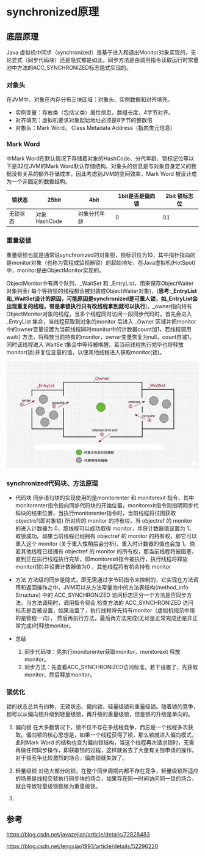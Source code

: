 # synchronized原理

## 底层原理
Java 虚拟机中同步（synchronized）是基于进入和退出Monitor对象实现的，无论显式（同步代码块）还是隐式都是如此。同步方法是由调用指令读取运行时常量池中方法的ACC_SYNCHRONIZED标志隐式实现的。

### 对象头
在JVM中，对象在内存分布三块区域：对象头、实例数据和对齐填充。
* 实例变量：存放类（包括父类）属性信息，数组长度，4字节对齐。
* 对齐填充：虚拟机要求对象起始地址必须是8字节的整数倍
* 对象头：Mark Word， Class Metadata Address（指向类元信息）

### Mark Word

中Mark Word在默认情况下存储着对象的HashCode、分代年龄、锁标记位等以下是32位JVM的Mark Word默认存储结构。对象头的信息是与对象自身定义的数据没有关系的额外存储成本，因此考虑到JVM的空间效率，Mark Word 被设计成为一个非固定的数据结构。

|锁状态|25bit|4bit|1bit是否是偏向锁|2bit 锁标志位|
|-|-|-|-|-|
|无锁状态|对象HashCode|对象分代年龄|0|01|

### 重量级锁

重量级锁也就是通常说synchronized的对象锁，锁标识位为10，其中指针指向的是monitor对象（也称为管程或监视器锁）的起始地址，在Java虚拟机(HotSpot)中，monitor是由ObjectMonitor实现的。

ObjectMonitor中有两个队列，_WaitSet 和 _EntryList，用来保存ObjectWaiter对象列表( 每个等待锁的线程都会被封装成ObjectWaiter对象)，(**思考:_EntryList和_WaitSet设计的原因，可能原因是synchronized是可重人锁，如_EntryList会出现重复的线程，带是拿锁执行只有改线程拿到就可以执行**)，_owner指向持有ObjectMonitor对象的线程，当多个线程同时访问一段同步代码时，首先会进入 _EntryList 集合，当线程获取到对象的monitor 后进入 _Owner 区域并把monitor中的owner变量设置为当前线程同时monitor中的计数器count加1，若线程调用 wait() 方法，将释放当前持有的monitor，owner变量恢复为null，count自减1，同时该线程进入 WaitSe t集合中等待被唤醒。若当前线程执行完毕也将释放monitor(锁)并复位变量的值，以便其他线程进入获取monitor(锁)。

![title](https://raw.githubusercontent.com/pallcard/noteImg/master/noteImg/2020/03/22/1584848963527-1584848963736.png)

### synchronized代码块、方法原理

*  代码块
    同步语句块的实现使用的是monitorenter 和 monitorexit 指令，其中monitorenter指令指向同步代码块的开始位置，monitorexit指令则指明同步代码块的结束位置，当执行monitorenter指令时，当前线程将试图获取 objectref(即对象锁) 所对应的 monitor 的持有权，当 objectref 的 monitor 的进入计数器为 0，那线程可以成功取得 monitor，并将计数器值设置为 1，取锁成功。如果当前线程已经拥有 objectref 的 monitor 的持有权，那它可以重入这个 monitor (关于重入性稍后会分析)，重入时计数器的值也会加 1。倘若其他线程已经拥有 objectref 的 monitor 的所有权，那当前线程将被阻塞，直到正在执行线程执行完毕，即monitorexit指令被执行，执行线程将释放 monitor(锁)并设置计数器值为0 ，其他线程将有机会持有 monitor 

*  方法
    方法级的同步是隐式，即无需通过字节码指令来控制的，它实现在方法调用和返回操作之中。JVM可以从方法常量池中的方法表结构(method_info Structure) 中的 ACC_SYNCHRONIZED 访问标志区分一个方法是否同步方法。当方法调用时，调用指令将会 检查方法的 ACC_SYNCHRONIZED 访问标志是否被设置，如果设置了，执行线程将先持有monitor（虚拟机规范中用的是管程一词）， 然后再执行方法，最后再方法完成(无论是正常完成还是非正常完成)时释放monitor。

* 总结
    1. 同步代码块：先执行monitorenter获取monitor，monitorexit 释放monitor。
    2. 同步方法：先查看ACC_SYNCHRONIZED访问标准，若干设置了，先获取monitor，然后释放monitor。

### 锁优化
锁的状态总共有四种，无锁状态、偏向锁、轻量级锁和重量级锁。随着锁的竞争，锁可以从偏向锁升级到轻量级锁，再升级的重量级锁，但是锁的升级是单向的。

1. 偏向锁
    在大多数情况下，锁不仅不存在多线程竞争，而总是一个线程多次获取。偏向锁的核心思想是，如果一个线程获得了锁，那么锁就进入偏向模式，此时Mark Word 的结构也变为偏向锁结构，当这个线程再次请求锁时，无需再做任何同步操作，即获取锁的过程，这样就省去了大量有关锁申请的操作。对于锁竞争比较激烈的场合，偏向锁就失效了。

2. 轻量级锁
    对绝大部分的锁，在整个同步周期内都不存在竞争，轻量级锁所适应的场景是线程交替执行同步块的场合，如果存在同一时间访问同一锁的场合，就会导致轻量级锁膨胀为重量级锁。

3. 




## 参考
https://blog.csdn.net/javazejian/article/details/72828483

https://blog.csdn.net/lengxiao1993/article/details/52296220





